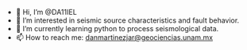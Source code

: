 - 👋 Hi, I’m @DA11IEL
- 👀 I’m interested in seismic source characteristics and fault behavior.
- 🌱 I’m currently learning python to process seismological data.
- 📫 How to reach me: danmartinezjar@geociencias.unam.mx

<!---
DA11IEL/DA11IEL is a ✨ special ✨ repository because its `README.md` (this file) appears on your GitHub profile.
You can click the Preview link to take a look at your changes.
--->
